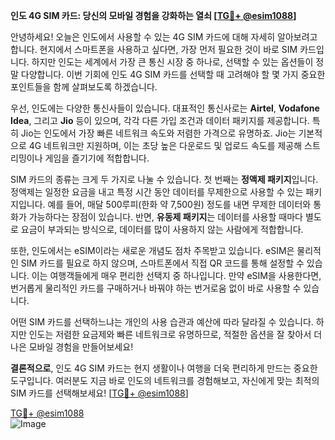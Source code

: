 **인도 4G SIM 카드: 당신의 모바일 경험을 강화하는 열쇠 [[TG💪+ @esim1088](https://t.me/s/esim1088)]**

안녕하세요! 오늘은 인도에서 사용할 수 있는 4G SIM 카드에 대해 자세히 알아보려고 합니다. 현지에서 스마트폰을 사용하고 싶다면, 가장 먼저 필요한 것이 바로 SIM 카드입니다. 하지만 인도는 세계에서 가장 큰 통신 시장 중 하나로, 선택할 수 있는 옵션들이 정말 다양합니다. 이번 기회에 인도 4G SIM 카드를 선택할 때 고려해야 할 몇 가지 중요한 포인트들을 함께 살펴보도록 하겠습니다.

우선, 인도에는 다양한 통신사들이 있습니다. 대표적인 통신사로는 **Airtel**, **Vodafone Idea**, 그리고 **Jio** 등이 있으며, 각각 다른 가입 조건과 데이터 패키지를 제공합니다. 특히 Jio는 인도에서 가장 빠른 네트워크 속도와 저렴한 가격으로 유명하죠. Jio는 기본적으로 4G 네트워크만 지원하며, 이는 초당 높은 다운로드 및 업로드 속도를 제공해 스트리밍이나 게임을 즐기기에 적합합니다.

SIM 카드의 종류는 크게 두 가지로 나눌 수 있습니다. 첫 번째는 **정액제 패키지**입니다. 정액제는 일정한 요금을 내고 특정 시간 동안 데이터를 무제한으로 사용할 수 있는 패키지입니다. 예를 들어, 매달 500루피(한화 약 7,500원) 정도를 내면 무제한 데이터와 통화가 가능하다는 장점이 있습니다. 반면, **유동제 패키지**는 데이터를 사용할 때마다 별도로 요금이 부과되는 방식으로, 데이터를 많이 사용하지 않는 사람에게 적합합니다.

또한, 인도에서는 eSIM이라는 새로운 개념도 점차 주목받고 있습니다. eSIM은 물리적인 SIM 카드를 필요로 하지 않으며, 스마트폰에서 직접 QR 코드를 통해 설정할 수 있습니다. 이는 여행객들에게 매우 편리한 선택지 중 하나입니다. 만약 eSIM을 사용한다면, 번거롭게 물리적인 카드를 구매하거나 바꿔야 하는 번거로움 없이 바로 사용할 수 있습니다.

어떤 SIM 카드를 선택하느냐는 개인의 사용 습관과 예산에 따라 달라질 수 있습니다. 하지만 인도는 저렴한 요금제와 빠른 네트워크로 유명하므로, 적절한 옵션을 잘 찾아서 더 나은 모바일 경험을 만들어보세요!

**결론적으로**, 인도 4G SIM 카드는 현지 생활이나 여행을 더욱 편리하게 만드는 중요한 도구입니다. 여러분도 지금 바로 인도의 네트워크를 경험해보고, 자신에게 맞는 최적의 SIM 카드를 선택해보세요! [[TG💪+ @esim1088](https://t.me/s/esim1088)]

[TG💪+ @esim1088](https://t.me/s/esim1088)  
![Image](https://i.postimg.cc/Y0z9fWf4/image.png)
